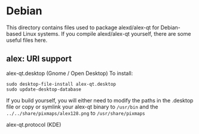
Debian
====================
This directory contains files used to package alexd/alex-qt
for Debian-based Linux systems. If you compile alexd/alex-qt yourself, there are some useful files here.

## alex: URI support ##


alex-qt.desktop  (Gnome / Open Desktop)
To install:

	sudo desktop-file-install alex-qt.desktop
	sudo update-desktop-database

If you build yourself, you will either need to modify the paths in
the .desktop file or copy or symlink your alex-qt binary to `/usr/bin`
and the `../../share/pixmaps/alex128.png` to `/usr/share/pixmaps`

alex-qt.protocol (KDE)

